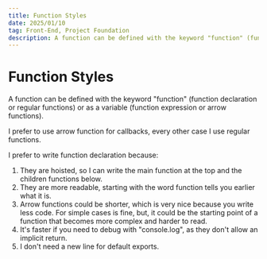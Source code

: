 ```yaml
---
title: Function Styles
date: 2025/01/10
tag: Front-End, Project Foundation
description: A function can be defined with the keyword "function" (function declaration or regular functions) or as a variable (function expression or arrow functions)
---
```


# Function Styles

A function can be defined with the keyword "function" (function declaration or regular functions) or as a variable (function expression or arrow functions).

I prefer to use arrow function for callbacks, every other case I use regular functions.

I prefer to write function declaration because:

1. They are hoisted, so I can write the main function at the top and the children functions below.
2. They are more readable, starting with the word function tells you earlier what it is.
3. Arrow functions could be shorter, which is very nice because you write less code. For simple cases is fine, but, it could be the starting point of a function that becomes more complex and harder to read.
4. It's faster if you need to debug with "console.log", as they don't allow an implicit return.
5. I don't need a new line for default exports.
